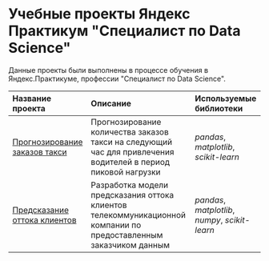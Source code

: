 # Учебные проекты Яндекс Практикум "Специалист по Data Science"

Данные проекты были выполнены в процессе обучения в Яндекс.Практикуме, профессии "Специалист по Data Science".

| Название проекта | Описание | Используемые библиотеки | 
| :---------------------- | :---------------------- | :---------------------- |
| [Прогнозирование заказов такси](https://github.com/iTreex/YP_DS_Projects/tree/main/time_series) | Прогнозирование количества заказов такси на следующий час для привлечения водителей в период пиковой нагрузки | *pandas*, *matplotlib*,  *scikit-learn* |
| [Предсказание оттока клиентов](https://github.com/iTreex/YP_DS_Projects/tree/main/Telecom_project) | Разработка модели предсказания оттока клиентов телекоммуникационной компании по предоставленным заказчиком данным| *pandas*, *matplotlib*, *numpy*, *scikit-learn* |
